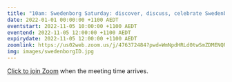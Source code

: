 ```yaml
---
title: "10am: Swedenborg Saturday: discover, discuss, celebrate Swedenborg's life and writings"
date: 2022-01-01 00:00:00 +1100 AEDT
eventstart: 2022-11-05 10:00:00 +1100 AEDT
eventend: 2022-11-05 12:00:00 +1100 AEDT
expirydate: 2022-11-05 12:00:00 +1100 AEDT
zoomlink: https://us02web.zoom.us/j/476372484?pwd=WmNpdHRLd0twSmZDMENQRit3aE8zZz09
img: images/swedenborgID.jpg
---
```


[Click to join Zoom](https://us02web.zoom.us/j/476372484?pwd=WmNpdHRLd0twSmZDMENQRit3aE8zZz09) when the meeting time arrives.